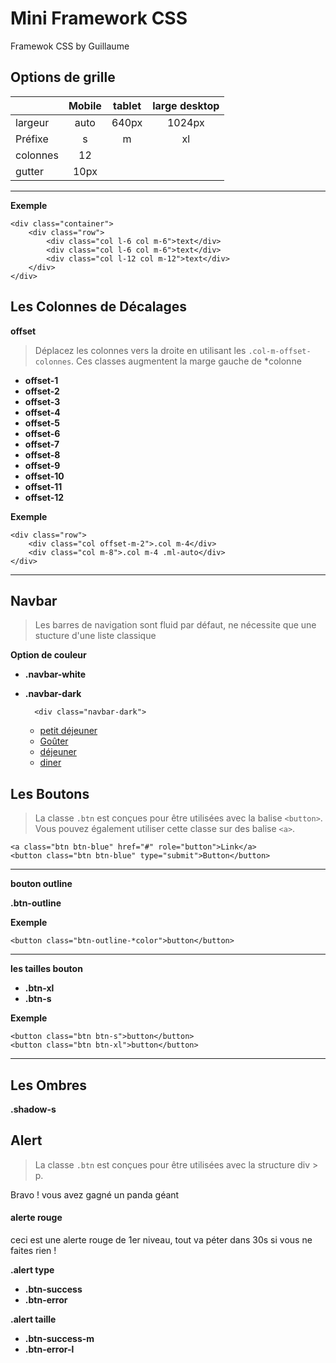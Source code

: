 # Mini Framework CSS
Framewok CSS by Guillaume

## Options de grille

|          | Mobile | tablet | large desktop |
| -------- | :----: | :----: | :-----------: |
| largeur  |  auto  | 640px  |    1024px     |
| Préfixe  |   s    |   m    |      xl       |
| colonnes |   12   |        |               |
| gutter   |  10px  |        |               |
-------

**Exemple**

    <div class="container">
        <div class="row">
            <div class="col l-6 col m-6">text</div>
            <div class="col l-6 col m-6">text</div>
            <div class="col l-12 col m-12">text</div>
        </div>
    </div>

## Les Colonnes de Décalages

**offset**
> Déplacez les colonnes vers la droite en utilisant les `.col-m-offset-colonnes`. Ces classes augmentent la marge gauche de *colonne

* **offset-1**
* **offset-2**
* **offset-3**
* **offset-4**
* **offset-5**
* **offset-6**
* **offset-7**
* **offset-8**
* **offset-9**
* **offset-10**
* **offset-11**
* **offset-12**

**Exemple**

    <div class="row">
        <div class="col offset-m-2">.col m-4</div>
        <div class="col m-8">.col m-4 .ml-auto</div>
    </div>

-------
## Navbar
> Les barres de navigation sont fluid par défaut, ne nécessite que une stucture d'une liste classique

**Option de couleur** 

* **.navbar-white**
* **.navbar-dark**

        <div class="navbar-dark">
    <nav>
      <ul>
        <li><a href="#">petit déjeuner</a></li>
        <li><a href="#">Goûter</a></li>
        <li><a href="#">déjeuner</a></li>
        <li><a href="#">diner</a></li>
      </ul>
    </nav>
  </div>

## Les Boutons
> La classe `.btn` est conçues pour être utilisées avec la balise  `<button>`. Vous pouvez également utiliser cette classe sur des balise `<a>`.

    <a class="btn btn-blue" href="#" role="button">Link</a>
    <button class="btn btn-blue" type="submit">Button</button>
----
**bouton outline** 

**.btn-outline**

**Exemple** 

    <button class="btn-outline-*color">button</button>
---- 
**les tailles bouton**

* **.btn-xl**
* **.btn-s** 

**Exemple**

    <button class="btn btn-s">button</button>
    <button class="btn btn-xl">button</button>
----
## Les Ombres

**.shadow-s**

## Alert

> La classe `.btn` est conçues pour être utilisées avec la structure div > p.

<div class="alert alert-success-m">
    <p>Bravo ! vous avez gagné un panda géant</p>
  </div>

  <div class="alert alert-error">
    <h4>alerte rouge</h4>
    <p>ceci est une alerte rouge de 1er niveau, tout va péter dans 30s si vous ne faites rien !</p>
  </div>

**.alert type**

* **.btn-success**
* **.btn-error**

**.alert taille**

* **.btn-success-m**
* **.btn-error-l**